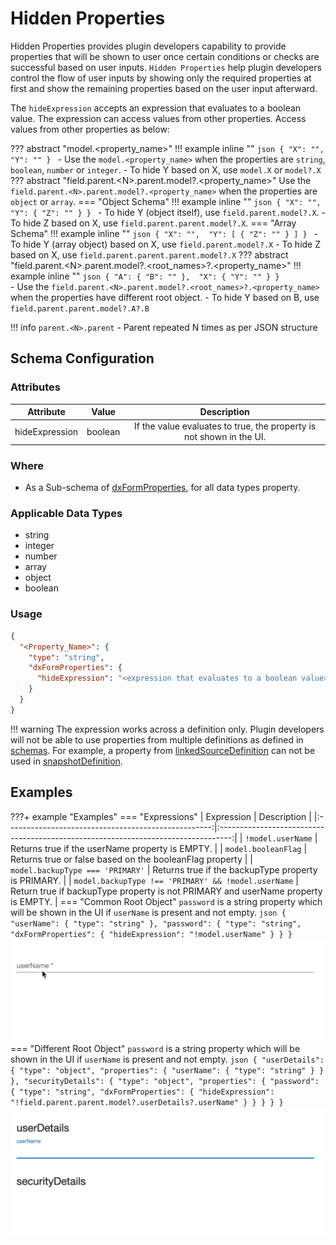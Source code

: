 # Hidden Properties
Hidden Properties provides plugin developers capability to provide properties that will be shown to user once certain conditions or 
checks are successful based on user inputs. `Hidden Properties` help plugin developers control the flow of user inputs by 
showing only the required properties at first and show the remaining properties based on the user input afterward.

The `hideExpression` accepts an expression that evaluates to a boolean value. The expression can access values from 
other properties. Access values from other properties as below:

??? abstract "model.<property_name\>"
    !!! example inline ""
        ```json
        {
          "X": "", 
          "Y": ""
        }
        ```
    - Use the `model.<property_name>` when the properties are `string`, `boolean`, `number` or `integer`.
    - To hide Y based on X, use `model.X` or `model?.X`
??? abstract "field.parent.<N\>.parent.model?.<property_name\>"
    Use the `field.parent.<N>.parent.model?.<property_name>` when the properties are `object` or `array`.
    === "Object Schema"
        !!! example inline ""
            ```json
            {
              "X": "", 
              "Y": {
                "Z": ""
              }
            }
            ```
        - To hide Y (object itself), use `field.parent.model?.X`.
        - To hide Z based on X, use `field.parent.parent.model?.X`.
    === "Array Schema"
        !!! example inline ""
            ```json
            {
              "X": "", 
              "Y": [
                {
                  "Z": ""
                }
              ]
            }
            ```
        - To hide Y (array object) based on X, use `field.parent.model?.X`
        - To hide Z based on X, use `field.parent.parent.parent.model?.X`
??? abstract "field.parent.<N\>.parent.model?.<root_names\>?.<property_name\>"
    !!! example inline ""
        ```json
        {
          "A": {
            "B": ""
          }, 
          "X": {
            "Y": ""
          }
        }        
        ```
    - Use the `field.parent.<N>.parent.model?.<root_names>?.<property_name>` when the properties have different root object.
    - To hide Y based on B, use `field.parent.parent.model?.A?.B`

!!! info 
    `parent.<N>.parent` - Parent repeated N times as per JSON structure
  
## Schema Configuration

### Attributes
|   Attribute    |  Value  |                             Description                              |
|:--------------:|:-------:|:--------------------------------------------------------------------:|
| hideExpression | boolean | If the value evaluates to true, the property is not shown in the UI. |

### Where
- As a Sub-schema of [dxFormProperties](../Schemas.md#dxformproperties), for all data types property.

### Applicable Data Types
- string
- integer
- number
- array
- object
- boolean

### Usage
```json title="Schema" hl_lines="4 5 6"
{
  "<Property_Name>": {
    "type": "string",
    "dxFormProperties": {
      "hideExpression": "<expression that evaluates to a boolean value>"
    }
  }  
}
```
!!! warning
    The expression works across a definition only. Plugin developers will not be able to use properties from multiple 
    definitions as defined in [schemas](../Schemas_and_Autogenerated_Classes.md). For example, a property from 
    [linkedSourceDefinition](../Schemas_and_Autogenerated_Classes.md#linkedsourcedefinition) can not be used 
    in [snapshotDefinition](../Schemas_and_Autogenerated_Classes.md#snapshotdefinition).

## Examples

???+ example "Examples"
    === "Expressions"
        |                     Expression                      |                                    Description                                    |
        |:---------------------------------------------------:|:---------------------------------------------------------------------------------:|
        |                  `!model.userName`                  |                  Returns true if the userName property is EMPTY.                  |
        |                 `model.booleanFlag`                 |              Returns true or false based on the booleanFlag property              |
        |          `model.backupType === 'PRIMARY'`           |                Returns true if the backupType property is PRIMARY.                |
        | `model.backupType !== 'PRIMARY' && !model.userName` | Return true if backupType property is not PRIMARY and userName property is EMPTY. |
    === "Common Root Object"
        `password` is a string property which will be shown in the UI if `userName` is present and not empty.
        ```json
        {
          "userName": {
            "type": "string"
          },
          "password": {
            "type": "string",
            "dxFormProperties": {
              "hideExpression": "!model.userName"
            }
          }
        }
        ```
        ![Common Root](images/Dynamic_UI_Common_Root.gif)
    === "Different Root Object"
        `password` is a string property which will be shown in the UI if `userName` is present and not empty.
        ```json
        {
          "userDetails": {
            "type": "object",
            "properties": {
              "userName": {
                "type": "string"
              }
            }
          },
          "securityDetails": {
            "type": "object",
            "properties": {
              "password": {
                "type": "string",
                "dxFormProperties": {
                  "hideExpression": "!field.parent.parent.model?.userDetails?.userName"
                }
              }
            }
          }
        }
        ```
        ![Different Root](images/Dynamic_UI_Different_Root.gif)